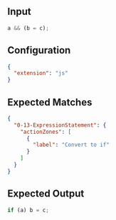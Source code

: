 
## Input
```javascript input
a && (b = c);
```

## Configuration
```json configuration
{
  "extension": "js"
}
```

## Expected Matches
```json expected matches
{
  "0-13-ExpressionStatement": {
    "actionZones": [
      {
        "label": "Convert to if"
      }
    ]
  }
}
```

## Expected Output
```javascript expected output
if (a) b = c;
```
